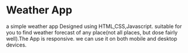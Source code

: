 # Weather App

a simple weather app Designed using HTML,CSS,Javascript. suitable for you to find weather forecast of any place(not all places, but dose fairly well).The App is responsive. we can use it on both mobile and desktop devices.
